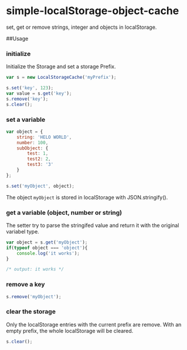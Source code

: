 # simple-localStorage-object-cache
set, get or remove strings, integer and objects in localStorage.

##Usage

### initialize
Initialize the Storage and set a storage Prefix.

```js
var s = new LocalStorageCache('myPrefix');

s.set('key', 123);
var value = s.get('key');
s.remove('key');
s.clear();
```

### set a variable

```js
var object = {
	string: 'HELO WORLD',
	number: 100,
	subObject: {
		test: 1,
		test2: 2,
		test3: '3'
	}
};

s.set('myObject', object);
```
The object `myObject` is stored in localStorage with JSON.stringify().

### get a variable (object, number or string)
The setter try to parse the stringifed value and return it with the original variabel type.

```js
var object = s.get('myObject');
if(typeof object === 'object'){
	console.log('it works');
}

/* output: it works */
```

### remove a key

```js
s.remove('myObject');
```

### clear the storage
Only the localStorage entries with the current prefix are remove. 
With an empty prefix, the whole localStorage will be cleared.

```js
s.clear();
```